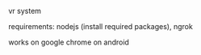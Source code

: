 vr system

requirements: nodejs (install required packages), ngrok

works on google chrome on android